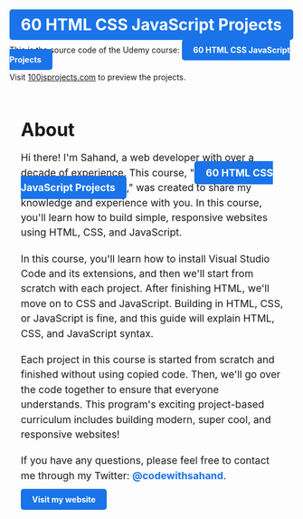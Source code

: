 # <a href="https://sahandghavidel.com" style="background-color: #1a73e8; color: white; font-weight: bold; padding: 10px 20px; border-radius: 5px; text-decoration: none;">60 HTML CSS JavaScript Projects</a>
This is the source code of the Udemy course: <a href="https://sahandghavidel.com" style="background-color: #1a73e8; color: white; font-weight: bold; padding: 10px 20px; border-radius: 5px; text-decoration: none;">60 HTML CSS JavaScript Projects</a>

<div>
  Visit <a href="https://100jsprojects.com">100jsprojects.com</a> to preview the projects.
  </div>
<div style="max-width: 600px; margin: 0 auto; padding: 20px;">
  <h1 style="font-size: 2rem; font-weight: bold; margin-bottom: 10px;">About</h1>
  <p style="font-size: 1.1rem; line-height: 1.5; margin-bottom: 20px;">Hi there! I'm Sahand, a web developer with over a decade of experience. This course, "<a href="https://sahandghavidel.com" style="background-color: #1a73e8; color: white; font-weight: bold; padding: 10px 20px; border-radius: 5px; text-decoration: none;">60 HTML CSS JavaScript Projects</a>," was created to share my knowledge and experience with you. In this course, you'll learn how to build simple, responsive websites using HTML, CSS, and JavaScript.</p>
  <p style="font-size: 1.1rem; line-height: 1.5; margin-bottom: 20px;">In this course, you'll learn how to install Visual Studio Code and its extensions, and then we'll start from scratch with each project. After finishing HTML, we'll move on to CSS and JavaScript. Building in HTML, CSS, or JavaScript is fine, and this guide will explain HTML, CSS, and JavaScript syntax.</p>
  <p style="font-size: 1.1rem; line-height: 1.5; margin-bottom: 20px;">Each project in this course is started from scratch and finished without using copied code. Then, we'll go over the code together to ensure that everyone understands. This program's exciting project-based curriculum includes building modern, super cool, and responsive websites!</p>
  <p style="font-size: 1.1rem; line-height: 1.5; margin-bottom: 20px;">If you have any questions, please feel free to contact me through my Twitter: <a href="https://twitter.com/codewithsahand" style="color: #1a73e8; text-decoration: none; font-weight: bold;" target="_blank">@codewithsahand</a>.</p>
  <a href="https://sahandghavidel.com" style="background-color: #1a73e8; color: white; font-weight: bold; padding: 10px 20px; border-radius: 5px; text-decoration: none;">Visit my website</a>
</div>
